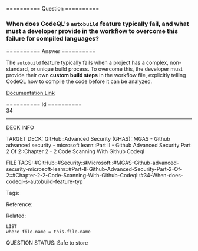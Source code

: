 ========== Question ==========  

### When does CodeQL's `autobuild` feature typically fail, and what must a developer provide in the workflow to overcome this failure for compiled languages?  

========== Answer ==========  

The `autobuild` feature typically fails when a project has a complex, non-standard, or unique build process. To overcome this, the developer must provide their own **custom build steps** in the workflow file, explicitly telling CodeQL how to compile the code before it can be analyzed.

[Documentation Link](https://learn.microsoft.com/en-us/training/modules/code-scanning-with-github-codeql/10-custom-build-steps-for-code-scanning)

========== Id ==========  
34

---

DECK INFO

TARGET DECK: GitHub::Advanced Security (GHAS)::MGAS - Github advanced security - microsoft learn::Part II - Github Advanced Security Part 2 Of 2::Chapter 2 - 2 Code Scanning With Github Codeql

FILE TAGS: #GitHub::#Security::#Microsoft::#MGAS-Github-advanced-security-microsoft-learn::#Part-II-Github-Advanced-Security-Part-2-Of-2::#Chapter-2-2-Code-Scanning-With-Github-Codeql::#34-When-does-codeql-s-autobuild-feature-typ

Tags:

Reference:

Related:

```dataview
LIST
where file.name = this.file.name
```

QUESTION STATUS: Safe to store

